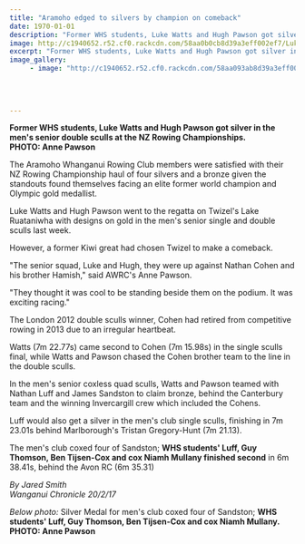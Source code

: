 ```yaml
---
title: "Aramoho edged to silvers by champion on comeback"
date: 1970-01-01
description: "Former WHS students, Luke Watts and Hugh Pawson got silver in the men's senior double sculls at the NZ Rowing Championships..."
image: http://c1940652.r52.cf0.rackcdn.com/58aa0b0cb8d39a3eff002ef7/Luke-Watts--Hugh-Pawson-silver-at-NZ-row-Champs-twizel-chron-20-Feb-2017.jpg
excerpt: "Former WHS students, Luke Watts and Hugh Pawson got silver in the men's senior double sculls at the NZ Rowing Championships."
image_gallery:
     - image: "http://c1940652.r52.cf0.rackcdn.com/58aa093ab8d39a3eff002ef5/Silver-medal-coxed-four-Feb-2017-twizel.jpg"
    
    
    
    
---
```


<p><strong>Former WHS students, Luke Watts and Hugh Pawson got silver in the men's senior double sculls at the NZ Rowing Championships.<br />PHOTO: Anne Pawson&nbsp;</strong></p>
<p>The Aramoho Whanganui Rowing Club members were satisfied with their NZ Rowing Championship haul of four silvers and a bronze given the standouts found themselves facing an elite former world champion and Olympic gold medallist.</p>
<p>Luke Watts and Hugh Pawson went to the regatta on Twizel's Lake Ruataniwha with designs on gold in the men's senior single and double sculls last week.</p>
<p>However, a former Kiwi great had chosen Twizel to make a comeback.</p>
<p>"The senior squad, Luke and Hugh, they were up against Nathan Cohen and his brother Hamish," said AWRC's Anne Pawson.</p>
<p>"They thought it was cool to be standing beside them on the podium. It was exciting racing."</p>
<p>The London 2012 double sculls winner, Cohen had retired from competitive rowing in 2013 due to an irregular heartbeat.</p>
<p>Watts (7m 22.77s) came second to Cohen (7m 15.98s) in the single sculls final, while Watts and Pawson chased the Cohen brother team to the line in the double sculls.</p>
<p>In the men's senior coxless quad sculls, Watts and Pawson teamed with Nathan Luff and James Sandston to claim bronze, behind the Canterbury team and the winning Invercargill crew which included the Cohens.</p>
<p>Luff would also get a silver in the men's club single sculls, finishing in 7m 23.01s behind Marlborough's Tristan Gregory-Hunt (7m 21.13).</p>
<p>The men's club coxed four of Sandston; <strong>WHS students' Luff, Guy Thomson, Ben Tijsen-Cox and cox Niamh Mullany finished second</strong> in 6m 38.41s, behind the Avon RC (6m 35.31)&nbsp;</p>
<p class="clear syndicator"><em>By Jared Smith</em><br /><em>Wanganui Chronicle 20/2/17&nbsp;</em></p>
<p class="clear syndicator"><em>Below photo:</em>&nbsp;Silver Medal for men's club coxed four&nbsp;of Sandston;&nbsp;<strong>WHS students' Luff, Guy Thomson, Ben Tijsen-Cox and cox Niamh Mullany.<br /><strong>PHOTO: Anne Pawson&nbsp;</strong>&nbsp;</strong></p>

